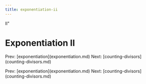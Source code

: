 ```yaml
---
title: exponentiation-ii
---
```


II\"

# Exponentiation II

Prev: \[exponentiation](exponentiation.md) Next:
\[counting-divisors](counting-divisors.md)

Prev: \[exponentiation](exponentiation.md) Next:
\[counting-divisors](counting-divisors.md)
